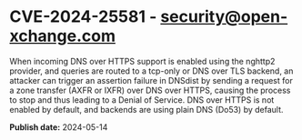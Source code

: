 # CVE-2024-25581 - security@open-xchange.com

When incoming DNS over HTTPS support is enabled using the nghttp2 provider, and queries are routed to a tcp-only or DNS over TLS backend, an attacker can trigger an assertion failure in DNSdist by sending a request for a zone transfer (AXFR or IXFR) over DNS over HTTPS, causing the process to stop and thus leading to a Denial of Service. DNS over HTTPS is not enabled by default, and backends are using plain DNS (Do53) by default.



**Publish date:** 2024-05-14
